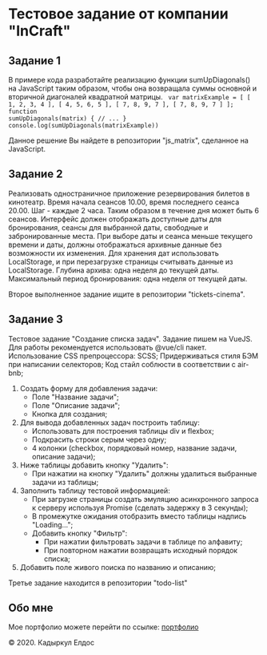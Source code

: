 # Тестовое задание от компании "InCraft"

## Задание 1

В примере кода разработайте реализацию функции sumUpDiagonals() на JavaScript таким образом, чтобы она возвращала суммы основной и вторичной диагоналей квадратной матрицы.
<code>
	var matrixExample = [ [ 1, 2, 3, 4 ], [ 4, 5, 6, 5 ], [ 7, 8, 9, 7 ], [ 7, 8, 9, 7 ] ]; 
	function sumUpDiagonals(matrix) { // ... } 
	console.log(sumUpDiagonals(matrixExample))
</code>

Данное решение Вы найдете в репозитории "js_matrix", сделанное на JavaScript.

## Задание 2

Реализовать одностраничное приложение резервирования билетов в кинотеатр. Время начала сеансов 10.00, время последнего сеанса 20.00. Шаг - каждые 2 часа. Таким образом в течение дня может быть 6 сеансов. Интерфейс должен отображать доступные даты для бронирования, сеансы для выбранной даты, свободные и забронированные места. При выборе даты и сеанса меньше текущего времени и даты, должны отображаться архивные данные без возможности их изменения. Для хранения дат использовать LocalStorage, и при перезагрузке страницы считывать данные из LocalStorage. Глубина архива: одна неделя до текущей даты. Максимальный период бронирования: одна неделя от текущей даты.

Второе выполненное задание ищите в репозитории "tickets-cinema".

## Задание 3

Тестовое задание "Создание списка задач". Задание пишем на VueJS. Для работы рекомендуется использовать @vue/cli пакет. Использование CSS препроцессора: SCSS; Придерживаться стиля БЭМ при написании селекторов; Код стайл соблюсти в соответствии с air-bnb;
<ol>
	<li>Создать форму для добавления задачи:
		<ul>
			<li>Поле "Название задачи";</li>
			<li>Поле "Описание задачи";</li>
			<li>Кнопка для создания;</li>
		</ul>
	</li>
	<li>Для вывода добавленных задач построить таблицу:
		<ul>
			<li>Использовать для построения таблицы div и flexbox;</li>
			<li>Подкрасить строки серым через одну;</li>
			<li>4 колонки (checkbox, порядковый номер, название задачи, описание задачи);</li>
		</ul>
	</li>
	<li>Ниже таблицы добавить кнопку "Удалить":
		<ul>
			<li>При нажатии на кнопку "Удалить" должны удалиться выбранные задачи из таблицы;</li>
		</ul>
	</li>
	<li>Заполнить таблицу тестовой информацией:
		<ul>
			<li>При загрузке страницы создать эмуляцию асинхронного запроса к серверу используя Promise (сделать задержку в 3 секунды);</li>
			<li>В промежутке ожидания отобразить вместо таблицы надпись "Loading...";</li>
			<li>Добавить кнопку "Фильтр":
				<ul>
					<li>При нажатии фильтровать задачи в таблице по алфавиту;</li>
					<li>При повторном нажатии возвращать исходный порядок списка;</li>
				</ul>
			</li>
		</ul>
	</li>
	<li>Добавить поле живого поиска по названию и описанию;</li>
</ol>

Третье задание находится в репозитории "todo-list"

## Обо мне

Мое портфолио можете перейти по ссылке: <a href="http://eldoskadyrkul.kz/portfolio">портфолио</a> 

<p>&copy; 2020. Кадыркул Елдос</p>
